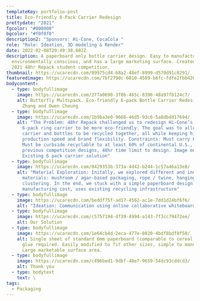```yaml
---
templateKey: portfolio-post
title: Eco-friendly 6-Pack Carrier Redesign
prettydate: "2021"
fgcolor: "#000000"
bgcolor: "#f0f0f0"
description2: "Sponsors: Hi-Cone, CocaCola "
role: "Role: Ideation, 3D modeling & Render"
date: 2022-02-08T20:49:38.602Z
description: A paperboard only bottle carrier design. Easy to manufacture,
  environmentally conscious, and has a large marketing surface. Created for the
  2021 48hr Repack student competition.
thumbnail: https://ucarecdn.com/09975cd4-68a2-48ef-8999-d570d91c0291/
featuredimage: https://ucarecdn.com/7bf2790c-6010-4509-b6fc-fdfe2fbb426a/
bodycontent:
  - type: bodyfullimage
    image: https://ucarecdn.com/277a0690-3f0b-465c-8396-48a97fb124c7/
    alt: Butterfly Multipack. Eco-friendly 6-pack Bottle Carrier Redesign. By Simon
      Zhang and Owen Cheung
  - type: bodyfullimage
    image: https://ucarecdn.com/1b9ba3e0-9666-46d5-93c6-5a8dbdd17694/
    alt: "The Problem: 48hr Repack challenged us to redesign Hi-Cone’s plastic
      6-pack ring carrier to be more eco-friendly. The goal was to allow both
      carrier and bottles to be recycled together, all while keeping high
      production speed and brand flexibility. Constraints: Must carry 6 bottles,
      Must be curbside recyclable to at least 60% of continental U.S., Avoid
      previous competition designs, 48hr time limit to design. Image on right:
      Existing 6 pack carrier solution"
  - type: bodyfullimage
    image: https://ucarecdn.com/8429353b-373a-4d42-b244-1c57a46a13e8/
    alt: "Material Exploration: Initally, we explored different and innovative
      materials: mushroom / agar-based packaging, rope / twine, hanging /
      clustering. In the end, we stuck with a simple paperboard design: low
      manufacturing cost, uses existing recycling infrastructure"
  - type: bodyfullimage
    image: https://ucarecdn.com/beddf75f-ad17-4562-ac1e-7dd1d24bf6f6/
    alt: "Ideation: Communication using online collaborative whiteboard"
  - type: bodyfullimage
    image: https://ucarecdn.com/c5757194-df39-4994-a143-7f3cc79472ee/
    alt: Our Solution
  - type: bodyfullimage
    image: https://ucarecdn.com/1e64cb4d-2eca-477e-8020-4bdf8bdf8f50/
    alt: Single sheet of standard 6mm paperboard (comparable to cereal boxes). No
      glue required. Easily modified to fit other sizes, simple to manufacture.
      Large marketable surface area.
  - type: bodyfullimage
    image: https://ucarecdn.com/c496bed1-9dbf-48e7-9659-54dc93cddcd3/
    alt: Thank you
  - type: bodytext
    text: \
tags:
  - Packaging
---
```

